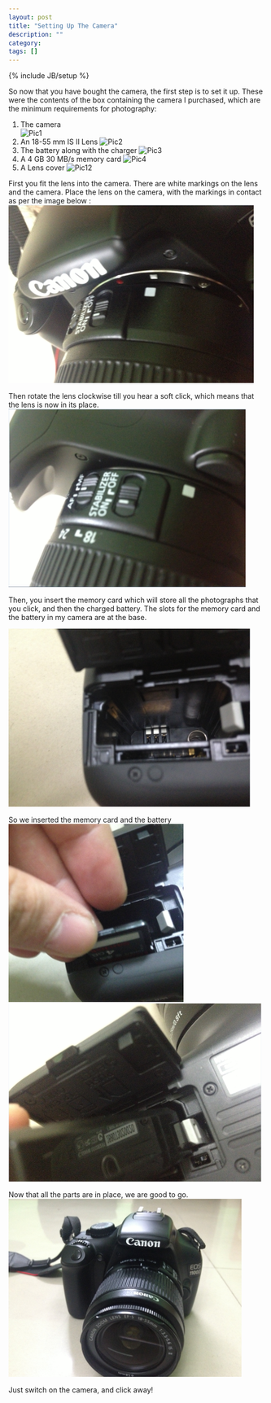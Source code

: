 ```yaml
---
layout: post
title: "Setting Up The Camera"
description: ""
category: 
tags: []
---
```

{% include JB/setup %}

So now that you have bought the camera, the first step is to set it up.
These were the contents of the box containing the camera I purchased, which are the minimum requirements for photography:
 
   1. The camera  
   ![Pic1](http://farm4.staticflickr.com/3725/9173158169_e21bcf2b24.jpg)
   2. An 18-55 mm IS II Lens 
   ![Pic2](http://farm8.staticflickr.com/7371/9175380504_d493029a4f.jpg)
   3. The battery along with the charger 
   ![Pic3](http://farm8.staticflickr.com/7459/9175379508_008f1ef403.jpg)
   4. A 4 GB 30 MB/s memory card 
   ![Pic4](http://farm6.staticflickr.com/5483/9175378820_1359846baa.jpg)
   5. A Lens cover 
   ![Pic12](http://farm6.staticflickr.com/5504/9173141655_03bcc21ee3.jpg)


First you fit the lens into the camera. There are white markings on the lens and the camera. Place the lens on the camera, with the markings in contact as per the image below  :
 <img src="/resources/Post1/pic5.png" height="350" /> 


Then rotate the lens clockwise till you hear a soft click, which means that the lens is now in its place.
 <img src="/resources/Post1/pic6.png" height="350" /> 

Then, you insert the memory card which will store all the photographs that you click, and then the charged battery.
The slots for the memory card and the battery in my camera are at the base.

<img src="/resources/Post1/pic7.png" height="350" />

So we inserted the memory card and the battery
<img src="/resources/Post1/pic8.png" height="350" />
<img src="/resources/Post1/pic9.png" height="350" />

Now that all the parts are in place, we are good to go.
<img src="/resources/Post1/pic10.png" height="350" />

Just switch on the camera, and click away&#33;
